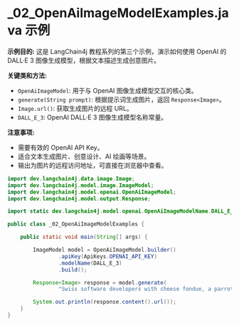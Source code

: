 # _02_OpenAiImageModelExamples.java 示例

**示例目的:**
这是 LangChain4j 教程系列的第三个示例，演示如何使用 OpenAI 的 DALL·E 3 图像生成模型，根据文本描述生成创意图片。

**关键类和方法:**
- `OpenAiImageModel`: 用于与 OpenAI 图像生成模型交互的核心类。
- `generate(String prompt)`: 根据提示词生成图片，返回 `Response<Image>`。
- `Image.url()`: 获取生成图片的远程 URL。
- `DALL_E_3`: OpenAI DALL·E 3 图像生成模型名称常量。

**注意事项:**
- 需要有效的 OpenAI API Key。
- 适合文本生成图片、创意设计、AI 绘画等场景。
- 输出为图片的远程访问地址，可直接在浏览器中查看。

```java
import dev.langchain4j.data.image.Image;
import dev.langchain4j.model.image.ImageModel;
import dev.langchain4j.model.openai.OpenAiImageModel;
import dev.langchain4j.model.output.Response;

import static dev.langchain4j.model.openai.OpenAiImageModelName.DALL_E_3;

public class _02_OpenAiImageModelExamples {

    public static void main(String[] args) {

        ImageModel model = OpenAiImageModel.builder()
                .apiKey(ApiKeys.OPENAI_API_KEY)
                .modelName(DALL_E_3)
                .build();

        Response<Image> response = model.generate(
                "Swiss software developers with cheese fondue, a parrot and a cup of coffee");

        System.out.println(response.content().url());
    }
}
